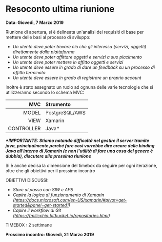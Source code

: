 # Resoconto ultima riunione
__Data: Giovedì, 7 Marzo 2019__

Riunione di apertura, si è delineata un'analisi dei requisiti di base per mettere delle basi al processo di sviluppo: 

* _Un utente deve poter trovare ciò che gli interessa (servizi, oggetti) direttamente dalla piattaforma_
* _Un utente deve poter affittare oggetti e servizi a suo piacimento_
* _Un utente deve poter mettere in affitto oggetti e servizi_ 
* _Un utente deve essere in grado di dare un feedback su un processo di affitto terminato_
* _Un utente deve essere in grado di registrare un proprio account_ 

Inoltre è stato assegnato un ruolo ad ognuna delle varie tecnologie che si utilizzeranno secondo lo schema MVC: 

MVC         | Strumento
----------: | :---------
MODEL       | PostgreSQL/AWS
VIEW        | Xamarin 
CONTROLLER  | Java* 

__*\*IMPORTANTE: Stiamo notando difficoltà nel gestire il server tramite java, principalmente perché fare così vorrebbe dire creare delle binding Java all'interno di Xamarin (e non l'utilità di fare una cosa del genere è dubbia), discutere alla prossima riunione*__

Si è anche decisa la dimensione del timebox da seguire per ogni iterazione, oltre che gli obiettivi per il prossimo incontro 

OBIETTIVI DISCUSSI:

* _Stare al passo con SIW e APS_
* _Capire la logica di funzionamento di Xamarin (https://docs.microsoft.com/en-US/xamarin/#pivot=get-started&panel=get-started1)_
* _Capire il workflow di Git (https://fmilicchio.bitbucket.io/repositories.html)_

TIMEBOX : 2 settimane 

__Prossimo incontro: Giovedì, 21 Marzo 2019__
